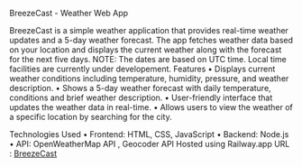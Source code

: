 BreezeCast - Weather Web App

BreezeCast is a simple weather application that provides real-time weather updates and a 5-day weather forecast. The app fetches weather data based on your location and displays the current weather along with the forecast for the next five days.
NOTE: The dates are based on UTC time. Local time facilities are currently under developement.
Features
	•	Displays current weather conditions including temperature, humidity, pressure, and weather description.
	•	Shows a 5-day weather forecast with daily temperature, conditions and brief weather description.
	•	User-friendly interface that updates the weather data in real-time.
	•	Allows users to view the weather of a specific location by searching for the city.

Technologies Used
	•	Frontend: HTML, CSS, JavaScript
	•	Backend: Node.js 
	•	API: OpenWeatherMap API , Geocoder API
Hosted using Railway.app 
URL : [BreezeCast](https://breezecast-production.up.railway.app/)

    
